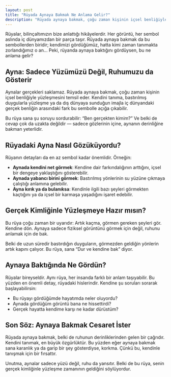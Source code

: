 ```yaml
---
layout: post
title: "Rüyada Aynaya Bakmak Ne Anlama Gelir?"
description: "Rüyada aynaya bakmak, çoğu zaman kişinin içsel benliğiyle yüzleşmesini temsil eder."
---
```


Rüyalar, bilinçaltımızın bize anlattığı hikâyelerdir. Her görüntü, her sembol aslında iç dünyamızdan bir parça taşır. Rüyada aynaya bakmak da bu sembollerden biridir; kendimizi gördüğümüz, hatta kimi zaman tanımakta zorlandığımız o an… Peki, rüyanda aynaya baktığını gördüysen, bu ne anlama gelir?

## Ayna: Sadece Yüzümüzü Değil, Ruhumuzu da Gösterir

Aynalar gerçekleri saklamaz. Rüyada aynaya bakmak, çoğu zaman kişinin içsel benliğiyle yüzleşmesini temsil eder. Kendini tanıma, bastırılmış duygularla yüzleşme ya da dış dünyaya sunduğun imajla iç dünyandaki gerçek benliğin arasındaki fark bu sembolle açığa çıkabilir.

Bu rüya sana şu soruyu sordurabilir: “Ben gerçekten kimim?”
Ve belki de cevap çok da uzakta değildir — sadece gözlerinin içine, aynanın derinliğine bakman yeterlidir.

## Rüyadaki Ayna Nasıl Gözüküyordu?

Rüyanın detayları da en az sembol kadar önemlidir. Örneğin:

- **Aynada kendini net görmek**: Kendine dair farkındalığının arttığını, içsel bir dengeye yaklaştığını gösterebilir.
- **Aynada yabancı birini görmek**: Bastırılmış yönlerinin su yüzüne çıkmaya çalıştığı anlamına gelebilir.
- **Ayna kırık ya da bulanıksa**: Kendinle ilgili bazı şeyleri görmekten kaçtığını ya da içsel bir karmaşa yaşadığını işaret edebilir.

## Gerçek Kimliğinle Yüzleşmeye Hazır mısın?

Bu rüya çoğu zaman bir uyarıdır: Artık kaçma, görmen gereken şeyleri gör. Kendine dön. Aynaya sadece fiziksel görüntünü görmek için değil, ruhunu anlamak için de bak.

Belki de uzun süredir bastırdığın duyguların, görmezden geldiğin yönlerin artık kapını çalıyor. Bu rüya, sana “Dur ve kendine bak” diyor.

## Aynaya Baktığında Ne Gördün?

Rüyalar bireyseldir. Aynı rüya, her insanda farklı bir anlam taşıyabilir. Bu yüzden en önemli detay, rüyadaki hislerindir. Kendine şu soruları sorarak başlayabilirsin:

- Bu rüyayı gördüğümde hayatımda neler oluyordu?
- Aynada gördüğüm görüntü bana ne hissettirdi?
- Gerçek hayatta kendime karşı ne kadar dürüstüm?

## Son Söz: Aynaya Bakmak Cesaret İster

Rüyada aynaya bakmak, belki de ruhunun derinliklerinden gelen bir çağrıdır. Kendini tanımak, en büyük özgürlüktür. Bu yüzden eğer aynaya bakmak sana karanlık ya da garip bir şey gösterdiyse, korkma. Çünkü bu, kendinle tanışmak için bir fırsattır.

Unutma, aynalar sadece yüzü değil, ruhu da yansıtır. Belki de bu rüya, senin gerçek kimliğinle yüzleşme zamanının geldiğini söylüyordur.